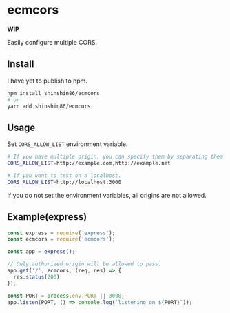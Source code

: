 # ecmcors

**WIP**

Easily configure multiple CORS.



## Install

I have yet to publish to npm.

```bash
npm install shinshin86/ecmcors
# or
yarn add shinshin86/ecmcors
```



## Usage

Set `CORS_ALLOW_LIST` environment variable.

```bash
# If you have multiple origin, you can specify them by separating them with a comma.
CORS_ALLOW_LIST=http://example.com,http://example.net

# If you want to test on a localhost.
CORS_ALLOW_LIST=http://localhost:3000
```

If you do not set the environment variables, all origins are not allowed.



## Example(express)

```javascript
const express = require('express');
const ecmcors = require('ecmcors');

const app = express();

// Only authorized origin will be allowed to pass.
app.get('/', ecmcors, (req, res) => {
  res.status(200)
});

const PORT = process.env.PORT || 3000;
app.listen(PORT, () => console.log(`listening on ${PORT}`));
```

